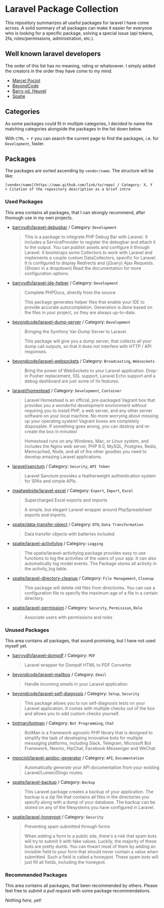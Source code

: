# Laravel Package Collection

This repository summarizes all useful packages for laravel I have come across. 
A solid summary of all packages can make it easier for everyone who is looking 
for a specific package, solving a special issue (api tokens, 2fa, roles/permissions,
administration, etc.).

## Well known laravel developers

The order of this list has no meaning, rating or whatsoever. I simply added the
creators in the order they have come to my mind.

- [Marcel Pociot](https://github.com/mpociot)
- [BeyondCode](https://github.com/beyondcode) 
- [Barry vd. Heuvel](https://github.com/barryvdh)
- [Spatie](https://github.com/spatie)

## Categories

As some packages could fit in multiple categories, I decided to name the matching categories
alongside the packages in the list down below.

With `CTRL + F` you can search the current page to find the packages, i.e. 
for `Development`, faster.

## Packages

The packages are sorted ascending by `vendor/name`. The structure will be like:
```
[vendor/name](https://www.github.com/link/to/repo) / Category: X, Y
> Citation of the repository description as a brief intro
```

### Used Packages

This area contains all packages, that I can strongly recommend, after thorough use in my own
projects.

- [barryvdh/laravel-debugbar](https://github.com/barryvdh/laravel-debugbar) / Category: `Development`
  > This is a package to integrate PHP Debug Bar with Laravel. It includes a 
  > ServiceProvider to register the debugbar and attach it to the output. You can 
  > publish assets and configure it through Laravel. It bootstraps some Collectors 
  > to work with Laravel and implements a couple custom DataCollectors, specific for 
  > Laravel. It is configured to display Redirects and (jQuery) Ajax Requests. (Shown 
  > in a dropdown) Read the documentation for more configuration options.

- [barryvdh/laravel-ide-helper](https://github.com/barryvdh/laravel-ide-helper) / Category: `Development`
  > Complete PHPDocs, directly from the source
  >
  > This package generates helper files that enable your IDE to provide accurate autocompletion. Generation is done based on the files in your project, so they are always up-to-date.

- [beyondcode/laravel-dump-server](https://github.com/beyondcode/laravel-dump-server) / Category: `Development`
  > Bringing the Symfony Var-Dump Server to Laravel. 
  > 
  > This package will give you a dump server, that collects all your dump call outputs, so that it does not interfere with HTTP / API responses.

- [beyondcode/laravel-websockets](https://github.com/beyondcode/laravel-websockets) / Category: `Broadcasting`, `Websockets`
  > Bring the power of WebSockets to your Laravel application. Drop-in Pusher replacement, SSL support, Laravel Echo support and a debug dashboard are just some of its features.
  
- [laravel/homestead](https://github.com/laravel/homestead) / Category: `Development`, `Container`
  > Laravel Homestead is an official, pre-packaged Vagrant box that provides you a wonderful development environment without requiring you to install PHP, a web server, and any other server software on your local machine. No more worrying about messing up your operating system! Vagrant boxes are completely disposable. If something goes wrong, you can destroy and re-create the box in minutes!
  > 
  > Homestead runs on any Windows, Mac, or Linux system, and includes the Nginx web server, PHP 8.0, MySQL, Postgres, Redis, Memcached, Node, and all of the other goodies you need to develop amazing Laravel applications.

- [laravel/sanctum](https://github.com/laravel/sanctum) / Category: `Security`, `API Token`
  > Laravel Sanctum provides a featherweight authentication system for SPAs and simple APIs.
  
- [maatwebsite/laravel-excel](https://github.com/Maatwebsite/Laravel-Excel) / Category: `Export`, `Import`, `Excel`
  > Supercharged Excel exports and imports
  > 
  > A simple, but elegant Laravel wrapper around PhpSpreadsheet exports and imports.

- [spatie/data-transfer-object](https://github.com/spatie/data-transfer-object) / Category: `DTO`, `Data Transformation`
  > Data transfer objects with batteries included

- [spatie/laravel-activitylog](https://github.com/spatie/laravel-activitylog) / Category: `Logging`
  > The spatie/laravel-activitylog package provides easy to use functions to log the activities of the users of your app. It can also automatically log model events. The Package stores all activity in the activity_log table.

- [spatie/laravel-directory-cleanup](https://github.com/spatie/laravel-directory-cleanup) / Category: `File Management`, `Cleanup`
  > This package will delete old files from directories. You can use a configuration file to specify the maximum age of a file in a certain directory.
  
- [spatie/laravel-permission](https://github.com/spatie/laravel-permission) / Category: `Security`, `Permission`, `Role`
  > Associate users with permissions and roles
  
### Unused Packages

This area contains all packages, that sound promising, but I have not used myself yet.

- [barryvdh/laravel-dompdf](https://github.com/barryvdh/laravel-dompdf) / Category: `PDF`
  > Laravel wrapper for Dompdf HTML to PDF Converter

- [beyondcode/laravel-mailbox](https://github.com/beyondcode/laravel-mailbox) / Category: `Email`
  > Handle incoming emails in your Laravel application.
  
- [beyondcode/laravel-self-diagnosis](https://github.com/beyondcode/laravel-self-diagnosis) / Category: `Setup`, `Security`
  > This package allows you to run self-diagnosis tests on your Laravel application. It comes with multiple checks out of the box and allows you to add custom checks yourself.

- [botman/botman](https://github.com/botman/botman) / Category: `Bot Programming`, `Chat`
  > BotMan is a framework agnostic PHP library that is designed to simplify the task of developing innovative bots for multiple messaging platforms, including Slack, Telegram, Microsoft Bot Framework, Nexmo, HipChat, Facebook Messenger and WeChat.
  
- [mpociot/laravel-apidoc-generator](https://github.com/mpociot/laravel-apidoc-generator) / Category: `API`, `Documentation`
  > Automatically generate your API documentation from your existing Laravel/Lumen/Dingo routes.
  
- [spatie/laravel-backup](https://github.com/spatie/laravel-backup) / Category: `Backup`
  > This Laravel package creates a backup of your application. The backup is a zip file that contains all files in the directories you specify along with a dump of your database. The backup can be stored on any of the filesystems you have configured in Laravel.

- [spatie/laravel-honeypot](https://github.com/spatie/laravel-honeypot) / Category: `Security`
  > Preventing spam submitted through forms
  > 
  > When adding a form to a public site, there's a risk that spam bots will try to submit it with fake values. Luckily, the majority of these bots are pretty dumb. You can thwart most of them by adding an invisible field to your form that should never contain a value when submitted. Such a field is called a honeypot. These spam bots will just fill all fields, including the honeypot.

### Recommended Packages

This area contains all packages, that been recommended by others. Please feel free to 
_submit a pull request_ with some package recommendations.

_Nothing here, yet!_